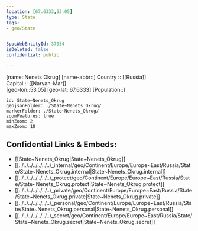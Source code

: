 ```yaml
---
location: [67.6333,53.05] 
type: State
tags:
- geo/State


SpocWebEntityId: 37034
isDeleted: false
confidential: public

---
```

[name::Nenets Okrug] 
[name-abbr::] 
Country :: [[Russia]]  
Capital :: [[Naryan-Mar]]  
[geo-lon::53.05] 
[geo-lat::67.6333] 
[Population::] 



```leaflet
id: State~Nenets_Okrug
geojsonFolder: ./State~Nenets_Okrug/
markerFolder: ./State~Nenets_Okrug/
zoomFeatures: true 
minZoom: 2 
maxZoom: 18
```


## Confidential Links & Embeds: 
- [[State~Nenets_Okrug|State~Nenets_Okrug]]  
- [[../../../../../../../_internal/geo/Continent/Europe/Europe~East/Russia/State/State~Nenets_Okrug.internal|State~Nenets_Okrug.internal]] 
- [[../../../../../../../_protect/geo/Continent/Europe/Europe~East/Russia/State/State~Nenets_Okrug.protect|State~Nenets_Okrug.protect]] 
- [[../../../../../../../_private/geo/Continent/Europe/Europe~East/Russia/State/State~Nenets_Okrug.private|State~Nenets_Okrug.private]] 
- [[../../../../../../../_personal/geo/Continent/Europe/Europe~East/Russia/State/State~Nenets_Okrug.personal|State~Nenets_Okrug.personal]] 
- [[../../../../../../../_secret/geo/Continent/Europe/Europe~East/Russia/State/State~Nenets_Okrug.secret|State~Nenets_Okrug.secret]] 
